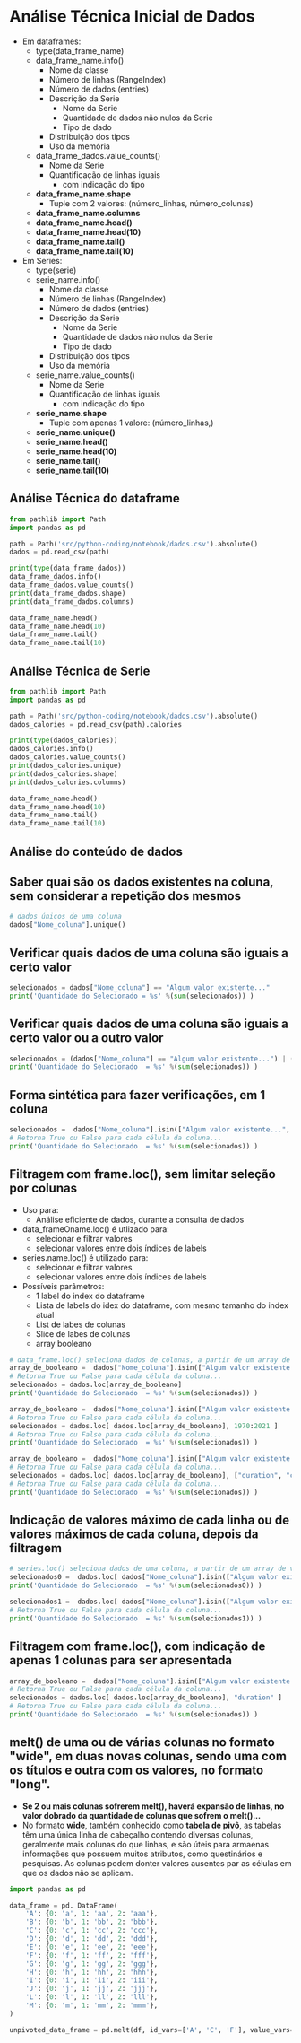 # Análise Técnica Inicial de Dados

- Em dataframes:
    - type(data_frame_name)
    - data_frame_name.info()
        - Nome da classe
        - Número de linhas (RangeIndex)
        - Número de dados (entries)
        - Descrição da Serie
            - Nome da Serie
            - Quantidade de dados não nulos da Serie
            - Tipo de dado
        - Distribuição dos tipos
        - Uso da memória
    - data_frame_dados.value_counts()
        - Nome da Serie
        - Quantificação de linhas iguais
            - com indicação do tipo
    - **data_frame_name.shape**
        - Tuple com 2 valores: (número_linhas, número_colunas)
    - **data_frame_name.columns**
    - **data_frame_name.head()**
    - **data_frame_name.head(10)**
    - **data_frame_name.tail()**
    - **data_frame_name.tail(10)**
- Em Series:
    - type(serie)
    - serie_name.info()
        - Nome da classe
        - Número de linhas (RangeIndex)
        - Número de dados (entries)
        - Descrição da Serie
            - Nome da Serie
            - Quantidade de dados não nulos da Serie
            - Tipo de dado
        - Distribuição dos tipos
        - Uso da memória
    - serie_name.value_counts()
        - Nome da Serie
        - Quantificação de linhas iguais
            - com indicação do tipo
    - **serie_name.shape**
        - Tuple com apenas 1 valore: (número_linhas,)
    - **serie_name.unique()**
    - **serie_name.head()**
    - **serie_name.head(10)**
    - **serie_name.tail()**
    - **serie_name.tail(10)**


## Análise Técnica do dataframe
```python
from pathlib import Path
import pandas as pd

path = Path('src/python-coding/notebook/dados.csv').absolute()
dados = pd.read_csv(path)

print(type(data_frame_dados))
data_frame_dados.info()
data_frame_dados.value_counts()
print(data_frame_dados.shape)
print(data_frame_dados.columns)

data_frame_name.head()
data_frame_name.head(10)
data_frame_name.tail()
data_frame_name.tail(10)
```  

## Análise Técnica de Serie
```python
from pathlib import Path
import pandas as pd

path = Path('src/python-coding/notebook/dados.csv').absolute()
dados_calories = pd.read_csv(path).calories

print(type(dados_calories))
dados_calories.info()
dados_calories.value_counts()
print(dados_calories.unique)
print(dados_calories.shape)
print(dados_calories.columns)

data_frame_name.head()
data_frame_name.head(10)
data_frame_name.tail()
data_frame_name.tail(10)
```  

## Análise do conteúdo de dados

## Saber quai são os dados existentes na coluna, sem considerar a repetição dos mesmos
```python
# dados únicos de uma coluna
dados["Nome_coluna"].unique()
```

## Verificar quais dados de uma coluna são iguais a certo valor
```python
selecionados = dados["Nome_coluna"] == "Algum valor existente..."
print('Quantidade do Selecionado = %s' %(sum(selecionados)) )
```

## Verificar quais dados de uma coluna são iguais a certo valor ou a outro valor
```python
selecionados = (dados["Nome_coluna"] == "Algum valor existente...") | (dados["Nome_coluna"] == "Algum outro valor existente...")
print('Quantidade do Selecionado  = %s' %(sum(selecionados)) )
```

## Forma sintética para fazer verificações, em 1 coluna
```python 
selecionados =  dados["Nome_coluna"].isin(["Algum valor existente...", "Algum outro valor existente..."])
# Retorna True ou False para cada célula da coluna...
print('Quantidade do Selecionado  = %s' %(sum(selecionados)) )
```  

## Filtragem com frame.loc(), sem limitar seleção por colunas
- Uso para:
    - Análise eficiente de dados, durante a consulta de dados
- data_frameOname.loc() é utlizado para:
    - selecionar e filtrar valores
    - selecionar valores entre dois índices de labels
- series.name.loc() é utilizado para:
    - selecionar e filtrar valores
    - selecionar valores entre dois índices de labels
- Possíveis parâmetros:
    - 1 label do index do dataframe
    - Lista de labels do idex do dataframe, com mesmo tamanho do index atual
    - List de labes de colunas
    - Slice de labes de colunas
    - array booleano

```python
# data_frame.loc() seleciona dados de colunas, a partir de um array de valores True ou False, que tenha o mesmo tamanho de index da coluna.
array_de_booleano =  dados["Nome_coluna"].isin(["Algum valor existente...", "Algum outro valor existente..."])
# Retorna True ou False para cada célula da coluna...
selecionados = dados.loc[array_de_booleano]
print('Quantidade do Selecionado  = %s' %(sum(selecionados)) )
```  

```python
array_de_booleano =  dados["Nome_coluna"].isin(["Algum valor existente...", "Algum outro valor existente..."])
# Retorna True ou False para cada célula da coluna...
selecionados = dados.loc[ dados.loc[array_de_booleano], 1970:2021 ]
# Retorna True ou False para cada célula da coluna...
print('Quantidade do Selecionado  = %s' %(sum(selecionados)) )
```

```python
array_de_booleano =  dados["Nome_coluna"].isin(["Algum valor existente...", "Algum outro valor existente..."])
# Retorna True ou False para cada célula da coluna...
selecionados = dados.loc[ dados.loc[array_de_booleano], ["duration", "calories"] ]
# Retorna True ou False para cada célula da coluna...
print('Quantidade do Selecionado  = %s' %(sum(selecionados)) )
```

## Indicação de valores máximo de cada linha ou de valores máximos de cada coluna, depois da filtragem
```python
# series.loc() seleciona dados de uma coluna, a partir de um array de valores True ou False, que tenha o mesmo tamanho de index da coluna.
selecionados0 =  dados.loc[ dados["Nome_coluna"].isin(["Algum valor existente...", "Algum outro valor existente..."]), 1970:2021 ].max(axis=0)
print('Quantidade do Selecionado  = %s' %(sum(selecionados0)) )

selecionados1 =  dados.loc[ dados["Nome_coluna"].isin(["Algum valor existente...", "Algum outro valor existente..."]), 1970:2021 ].max(axis=1)
# Retorna True ou False para cada célula da coluna...
print('Quantidade do Selecionado  = %s' %(sum(selecionados1)) )
```


## Filtragem com frame.loc(), com indicação de apenas 1 colunas para ser apresentada
```python
array_de_booleano =  dados["Nome_coluna"].isin(["Algum valor existente...", "Algum outro valor existente..."])
# Retorna True ou False para cada célula da coluna...
selecionados = dados.loc[ dados.loc[array_de_booleano], "duration" ]
# Retorna True ou False para cada célula da coluna...
print('Quantidade do Selecionado  = %s' %(sum(selecionados)) )
```

## melt() de uma ou de várias colunas no formato "wide", em duas novas colunas, sendo uma com os títulos e outra com os valores, no formato "long".
- **Se 2 ou mais colunas sofrerem melt(), haverá expansão de linhas, no valor dobrado da quantidade de colunas que sofrem o melt()...**
- No formato **wide**, também conhecido como **tabela de pivô**, as tabelas têm uma única linha de cabeçalho contendo diversas colunas, geralmente mais colunas do que linhas, e são úteis para armaenas informações que possuem muitos atributos, como questinários e pesquisas. As colunas podem donter valores ausentes par as células em que os dados não se aplicam.

```python
import pandas as pd

data_frame = pd. DataFrame(
    'A': {0: 'a', 1: 'aa', 2: 'aaa'},
    'B': {0: 'b', 1: 'bb', 2: 'bbb'},
    'C': {0: 'c', 1: 'cc', 2: 'ccc'},
    'D': {0: 'd', 1: 'dd', 2: 'ddd'},
    'E': {0: 'e', 1: 'ee', 2: 'eee'},
    'F': {0: 'f', 1: 'ff', 2: 'fff'},
    'G': {0: 'g', 1: 'gg', 2: 'ggg'},
    'H': {0: 'h', 1: 'hh', 2: 'hhh'},
    'I': {0: 'i', 1: 'ii', 2: 'iii'},
    'J': {0: 'j', 1: 'jj', 2: 'jjj'},
    'L': {0: 'l', 1: 'll', 2: 'lll'},
    'M': {0: 'm', 1: 'mm', 2: 'mmm'},
)

unpivoted_data_frame = pd.melt(df, id_vars=['A', 'C', 'F'], value_vars=['B', 'E'], var_name = 'var_name', value_name='value_name')